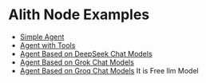 # Alith Node Examples

- [Simple Agent](./agent.ts)
- [Agent with Tools](./agent_with_tools.ts)
- [Agent Based on DeepSeek Chat Models](./agent_deepseek.ts)
- [Agent Based on Grok Chat Models](./agent_grok.ts)
- [Agent Based on Groq Chat Models](./agent_groq.ts) It is Free llm Model
